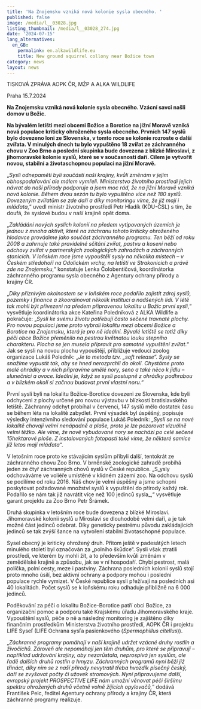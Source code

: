 ```yaml
---
title: 'Na Znojemsku vzniká nová kolonie sysla obecného. '
published: false
image: /media/l__03028.jpg
listing_thumbnail: /media/l__03028_274.jpg
date: '2024-07-15'
lang_alternatives:
  en_GB:
    permalink: en.alkawildlife.eu
    title: New ground squirrel collony near Božice town
category: news
layout: news
---
```

TISKOVÁ ZPRÁVA AOPK ČR, MŽP A ALKA WILDLIFE

Praha 15.7.2024



**Na Znojemsku vzniká nová kolonie sysla obecného. Vzácní savci našli domov u Božic.** 

**Na bývalém letišti mezi obcemi Božice a Borotice na jižní Moravě vzniká nová populace kriticky ohroženého sysla obecného. Prvních 147 syslů bylo dovezeno loni ze Slovenska, v tomto roce se kolonie rozroste o další zvířata. V minulých dnech tu bylo vypuštěno 18 zvířat ze záchranného chovu v Zoo Brno a poslední skupinka bude dovezena z blízké Miroslavi, z jihomoravské kolonie syslů, které se v současnosti daří. Cílem je vytvořit novou, stabilní a životaschopnou populaci na jižní Moravě.**

„_Sysli odnepaměti byli součástí naší krajiny, kvůli změnám v jejím obhospodařování ale málem vymřeli. Ministerstvo životního prostředí jejich návrat do naší přírody podporuje a jsem moc rád, že na jižní Moravě vzniká nová kolonie. Během dvou sezón tu bylo vypuštěno více než 180 syslů. Dovezeným zvířatům se zde daří a díky monitoringu víme, že již mají i mláďata_,“ uvedl ministr životního prostředí Petr Hladík (KDU-ČSL) s tím, že doufá, že syslové budou v naší krajině opět doma. 

„_Zakládání nových syslích kolonií na předem vytipovaných územích je jednou z mnoha aktivit, které na záchranu tohoto kriticky ohroženého hlodavce provádíme jako součást záchranného programu. Ten běží od roku 2008 a zahrnuje také pravidelné sčítání zvířat, pastvu a kosení nebo odchovy zvířat v partnerských zoologických zahradách a záchranných stanicích. V loňském roce jsme vypouštěli sysly na několika místech – v Českém středohoří na Odolickém vrchu, na letišti ve Strakonicích a právě zde na Znojemsku_,“ konstatuje Lenka Čolobentičová, koordinátorka záchranného programu sysla obecného z Agentury ochrany přírody a krajiny ČR.

 „_Díky příznivým okolnostem se v loňském roce podařilo zajistit zdroj syslů, pozemky i finance a zkoordinovat několik institucí a nadšených lidí. V létě tak mohli být přivezeni na předem připravenou lokalitu u Božic první sysli_,“ vysvětluje koordinátorka akce Kateřina Poledníková z ALKA Wildlife a pokračuje: „_Sysli ke svému životu potřebují často sečené travnaté plochy. Pro novou populaci jsme proto vybrali lokalitu mezi obcemi Božice a Borotice na Znojemsku, která  je pro ně ideální. Bývalé letiště se totiž díky péči obce Božice přeměnilo na pestrou květnatou louku stepního charakteru. Plocha se jen musela připravit pro samotné vypuštění zvířat_.“ Jak se sysli na novou plochu vypouštějí, přibližuje vedoucí zoolog organizace Lukáš Poledník: „_Je to metoda tzv. „soft release“. Sysly se snažíme vypustit tak, aby se hned nerozprchli do okolí. Chystáme proto malé ohrádky a v nich připravíme umělé nory, seno  a také něco k jídlu – slunečnici a ovoce. Ideální je, když se sysli postupně z ohrádky podhrabou a v blízkém okolí si začnou budovat první vlastní noru._“  

První sysli byli na lokalitu Božice-Borotice dovezeni ze Slovenska, kde byli odchyceni z plochy určené pro novou výstavbu v blízkosti bratislavského letiště. Záchranný odchyt probíhal v červenci, 147 syslů mělo dostatek času se během léta na lokalitě zabydlet. První výsadek byl úspěšný, popisuje výsledky intenzivního sledování populace Lukáš Poledník: „_Sysli se na nové lokalitě chovají velmi nenápadně a plaše, proto je lze pozorovat vizuálně velmi těžko. Ale víme, že nově vybudované nory se nachází po celé sečené 15hektarové ploše. Z instalovaných fotopastí také víme, že některé samice již letos mají mláďata_“. 

V letošním roce proto ke stávajícím syslům přibyli další, tentokrát ze záchranného chovu Zoo Brno. V brněnské zoologické zahradě probíhá jeden ze čtyř záchranných chovů syslů v České republice. „S_ysly odchováváme ve voliéře umístěné v klidném zázemí zoo. Na odchovu syslů se podílíme od roku 2016. Náš chov je velmi úspěšný a jsme schopni poskytovat požadované množství syslů k vypuštění do přírody každý rok. Podařilo se nám tak již navrátit více než 100 jedinců sysla_,“ vysvětluje garant projektu za Zoo Brno Petr Šrámek.

Druhá skupinka v letošním roce bude dovezena z blízké Miroslavi. Jihomoravské kolonii syslů u Miroslavi se dlouhodobě velmi daří, a je tak možné část jedinců odebrat. Díky geneticky pestrému původu zakládajících jedinců se tak zvýší šance na vytvoření stabilní životaschopné populace. 

Sysel obecný je kriticky ohrožený druh. Přitom ještě v padesátých letech minulého století byl označován za „polního škůdce“. Sysli však ztratili prostředí, ve kterém by mohli žít, a to především kvůli změnám v zemědělské krajině a způsobu, jak se v ní hospodaří. Chybí pestrost, malá políčka, polní cesty, meze i pastviny. Záchrana posledních kolonií syslů stojí proto mnoho úsilí, bez aktivní ochrany a podpory mohou i poslední populace rychle vymizet. V České republice sysli přežívají na posledních asi 40 lokalitách. Počet syslů se k loňskému roku odhaduje přibližně na 6 000 jedinců.  

Poděkování za péči o lokalitu Božice-Borotice patří obci Božice, za organizační pomoc a podporu také Krajskému úřadu Jihomoravského kraje. Vypouštění syslů, péče o ně a následný monitoring je zajištěno díky finančním prostředkům Ministerstva životního prostředí, AOPK ČR i projektu LIFE Syseľ (LIFE Ochrana sysľa pasienkového (_Spermophillus citellus_)). 

„_Záchranné programy pomáhají v naší krajině udržet vzácné druhy rostlin a živočichů. Zároveň ale nepomáhají jen těm druhům, pro které se připravují – například udržování krajiny, aby nezarůstala, neprospívá jen syslům, ale řadě dalších druhů rostlin a hmyzu. Záchranných programů nyní běží již třináct, díky nim se z naší přírody nevytratil třeba hvozdík písečný český, daří se zvyšovat počty či užovek stromových. Nyní připravujeme další, evropský projekt PROSPECTIVE LIFE nám umožní věnovat péči širšímu spektru ohrožených druhů včetně volně žijících opylovačů,_“ dodává František Pelc, ředitel Agentury ochrany přírody a krajiny ČR, která záchranné programy realizuje.
